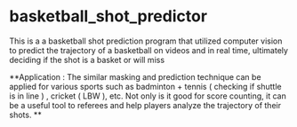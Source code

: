 # basketball_shot_predictor
This is a a basketball shot prediction program that utilized computer vision to predict the trajectory of a basketball on videos and in real time, ultimately deciding if the shot is a basket or will miss

**Application : The similar masking and prediction technique can be applied for various sports such as badminton + tennis ( checking if shuttle is in line ) , cricket ( LBW ), etc. Not only is it good for score counting, it can be a useful tool to referees and help players analyze the trajectory of their shots.  **
